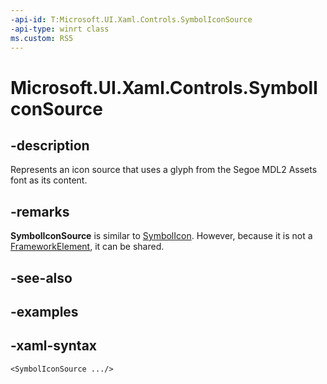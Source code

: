 ```yaml
---
-api-id: T:Microsoft.UI.Xaml.Controls.SymbolIconSource
-api-type: winrt class
ms.custom: RS5
---
```

<!-- Class syntax.
public class SymbolIconSource : IconSource, IconSource
-->

# Microsoft.UI.Xaml.Controls.SymbolIconSource



## -description

Represents an icon source that uses a glyph from the Segoe MDL2 Assets font as its content.



## -remarks

**SymbolIconSource** is similar to [SymbolIcon](/uwp/api/windows.ui.xaml.controls.symbolicon). However, because it is not a [FrameworkElement](/uwp/api/windows.ui.xaml.frameworkelement), it can be shared.



## -see-also



## -examples



## -xaml-syntax

```xaml
<SymbolIconSource .../>
```



